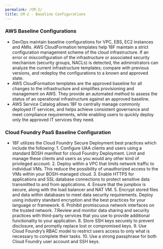 ```yaml
---
permalink: /CM-2/
title: CM-2 - Baseline Configurations
---
```

### AWS Baseline Configurations  
* DevOps maintain baseline configurations for VPC, EBS, EC2 instances and AMIs. AWS CloudFormation templates help 18F maintain a strict configuration management scheme of the cloud infrastructure. If an error or misconfiguration of the infrastructure or associated security mechanism (security groups, NACLs) is detected, the administrators can analyze the current infrastructure templates; compare with previous versions, and redeploy the configurations to a known and approved state.  
* AWS CloudFormation templates are the approved baseline for all changes to the infrastructure and simplifies provisioning and management on AWS. They provide an automated method to assess the status of an operational infrastructure against an approved baseline.  
* AWS Service Catalog  allows 18F to centrally manage commonly deployed IT services, and helps achieve consistent governance and meet compliance requirements, while enabling users to quickly deploy only the approved IT services they need.  
  
### Cloud Foundry PaaS Baseline Configuration  
* 18F utilizes the Cloud Foundry Secure Deployment best practices which include the following: 1. Configure UAA clients and users using a standard BOSH manifest for cloud Foundry Deployment. Limit and manage these clients and users as you would any other kind of privileged account. 2. Deploy within a VPC that limits network traffic to individual VMs. This reduce the possibility of unauthorized access to the VMs within your BOSH-managed cloud. 3. Enable HTTPS for applications and SSL database connections to protect sensitive data transmitted to and from applications. 4. Ensure that the jumpbox is secure, along with the load balancer and NAT VM. 5. Encrypt stored files and data within databases to meet data security requirements. Deploy using industry standard encryption and the best practices for your language or framework. 6. Prohibit promiscuous network interfaces on the trusted network. 7.Review and monitor data sharing and security practices with third-party services that you use to provide additional functionality to your application. 8. Store SSH keys securely to prevent disclosure, and promptly replace lost or compromised keys. 9. Use Cloud Foundry’s RBAC model to restrict users access to only what is necessary to complete their tasks. 10. Use a strong passphrase for both Cloud Foundry user account and SSH keys.  
  
